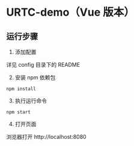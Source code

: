 # URTC-demo（Vue 版本）

## 运行步骤

1. 添加配置

详见 config 目录下的 README

2. 安装 npm 依赖包

```
npm install
```

3. 执行运行命令

```
npm start
```

4. 打开页面

浏览器打开 http://localhost:8080